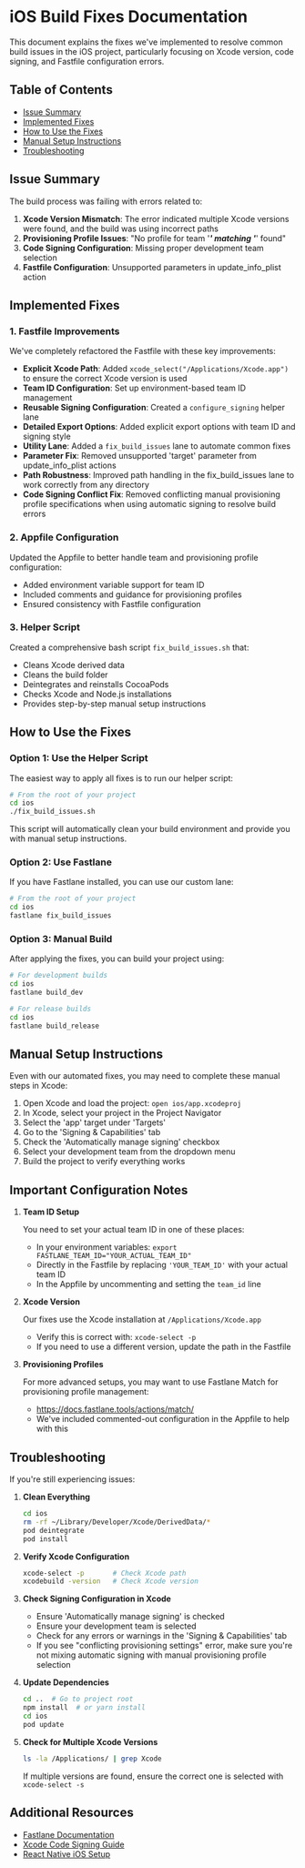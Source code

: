 # iOS Build Fixes Documentation

This document explains the fixes we've implemented to resolve common build issues in the iOS project, particularly focusing on Xcode version, code signing, and Fastfile configuration errors.

## Table of Contents
- [Issue Summary](#issue-summary)
- [Implemented Fixes](#implemented-fixes)
- [How to Use the Fixes](#how-to-use-the-fixes)
- [Manual Setup Instructions](#manual-setup-instructions)
- [Troubleshooting](#troubleshooting)

## Issue Summary

The build process was failing with errors related to:

1. **Xcode Version Mismatch**: The error indicated multiple Xcode versions were found, and the build was using incorrect paths
2. **Provisioning Profile Issues**: "No profile for team '***' matching '***' found"
3. **Code Signing Configuration**: Missing proper development team selection
4. **Fastfile Configuration**: Unsupported parameters in update_info_plist action

## Implemented Fixes

### 1. Fastfile Improvements

We've completely refactored the Fastfile with these key improvements:

- **Explicit Xcode Path**: Added `xcode_select("/Applications/Xcode.app")` to ensure the correct Xcode version is used
- **Team ID Configuration**: Set up environment-based team ID management
- **Reusable Signing Configuration**: Created a `configure_signing` helper lane
- **Detailed Export Options**: Added explicit export options with team ID and signing style
- **Utility Lane**: Added a `fix_build_issues` lane to automate common fixes
- **Parameter Fix**: Removed unsupported 'target' parameter from update_info_plist actions
- **Path Robustness**: Improved path handling in the fix_build_issues lane to work correctly from any directory
- **Code Signing Conflict Fix**: Removed conflicting manual provisioning profile specifications when using automatic signing to resolve build errors

### 2. Appfile Configuration

Updated the Appfile to better handle team and provisioning profile configuration:
- Added environment variable support for team ID
- Included comments and guidance for provisioning profiles
- Ensured consistency with Fastfile configuration

### 3. Helper Script

Created a comprehensive bash script `fix_build_issues.sh` that:
- Cleans Xcode derived data
- Cleans the build folder
- Deintegrates and reinstalls CocoaPods
- Checks Xcode and Node.js installations
- Provides step-by-step manual setup instructions

## How to Use the Fixes

### Option 1: Use the Helper Script

The easiest way to apply all fixes is to run our helper script:

```bash
# From the root of your project
cd ios
./fix_build_issues.sh
```

This script will automatically clean your build environment and provide you with manual setup instructions.

### Option 2: Use Fastlane

If you have Fastlane installed, you can use our custom lane:

```bash
# From the root of your project
cd ios
fastlane fix_build_issues
```

### Option 3: Manual Build

After applying the fixes, you can build your project using:

```bash
# For development builds
cd ios
fastlane build_dev

# For release builds
cd ios
fastlane build_release
```

## Manual Setup Instructions

Even with our automated fixes, you may need to complete these manual steps in Xcode:

1. Open Xcode and load the project: `open ios/app.xcodeproj`
2. In Xcode, select your project in the Project Navigator
3. Select the 'app' target under 'Targets'
4. Go to the 'Signing & Capabilities' tab
5. Check the 'Automatically manage signing' checkbox
6. Select your development team from the dropdown menu
7. Build the project to verify everything works

## Important Configuration Notes

1. **Team ID Setup**

   You need to set your actual team ID in one of these places:
   - In your environment variables: `export FASTLANE_TEAM_ID="YOUR_ACTUAL_TEAM_ID"`
   - Directly in the Fastfile by replacing `'YOUR_TEAM_ID'` with your actual team ID
   - In the Appfile by uncommenting and setting the `team_id` line

2. **Xcode Version**

   Our fixes use the Xcode installation at `/Applications/Xcode.app`
   - Verify this is correct with: `xcode-select -p`
   - If you need to use a different version, update the path in the Fastfile

3. **Provisioning Profiles**

   For more advanced setups, you may want to use Fastlane Match for provisioning profile management:
   - https://docs.fastlane.tools/actions/match/
   - We've included commented-out configuration in the Appfile to help with this

## Troubleshooting

If you're still experiencing issues:

1. **Clean Everything**
   ```bash
   cd ios
   rm -rf ~/Library/Developer/Xcode/DerivedData/*
   pod deintegrate
   pod install
   ```

2. **Verify Xcode Configuration**
   ```bash
   xcode-select -p       # Check Xcode path
   xcodebuild -version   # Check Xcode version
   ```

3. **Check Signing Configuration in Xcode**
   - Ensure 'Automatically manage signing' is checked
   - Ensure your development team is selected
   - Check for any errors or warnings in the 'Signing & Capabilities' tab
   - If you see "conflicting provisioning settings" error, make sure you're not mixing automatic signing with manual provisioning profile selection

4. **Update Dependencies**
   ```bash
   cd ..  # Go to project root
   npm install  # or yarn install
   cd ios
   pod update
   ```

5. **Check for Multiple Xcode Versions**
   ```bash
   ls -la /Applications/ | grep Xcode
   ```
   If multiple versions are found, ensure the correct one is selected with `xcode-select -s`

## Additional Resources

- [Fastlane Documentation](https://docs.fastlane.tools/)
- [Xcode Code Signing Guide](https://developer.apple.com/documentation/xcode/signing-a-binary)
- [React Native iOS Setup](https://reactnative.dev/docs/environment-setup)
